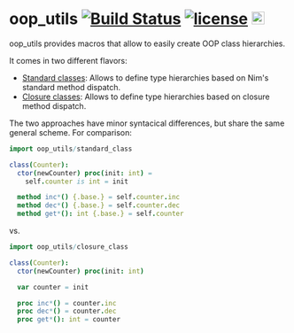 # oop_utils [![Build Status](https://travis-ci.org/bluenote10/oop_utils.svg?branch=master)](https://travis-ci.org/bluenote10/oop_utils) [![license](https://img.shields.io/github/license/mashape/apistatus.svg)](LICENSE) <a href="https://github.com/yglukhov/nimble-tag"><img src="https://raw.githubusercontent.com/yglukhov/nimble-tag/master/nimble.png" height="23" ></a>

oop_utils provides macros that allow to easily create OOP class hierarchies.

It comes in two different flavors:
- [Standard classes](readme_standard_class): Allows to define type hierarchies based on Nim's standard method dispatch.
- [Closure classes](readme_closure_class): Allows to define type hierarchies based on closure method dispatch.

The two approaches have minor syntacical differences, but share the same general scheme. For comparison:

```nim
import oop_utils/standard_class

class(Counter):
  ctor(newCounter) proc(init: int) =
    self.counter is int = init

  method inc*() {.base.} = self.counter.inc
  method dec*() {.base.} = self.counter.dec
  method get*(): int {.base.} = self.counter
```

vs.

```nim
import oop_utils/closure_class

class(Counter):
  ctor(newCounter) proc(init: int)

  var counter = init

  proc inc*() = counter.inc
  proc dec*() = counter.dec
  proc get*(): int = counter
```
